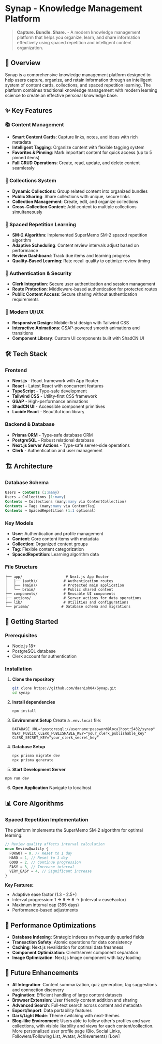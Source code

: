 # Synap - Knowledge Management Platform

> **Capture. Bundle. Share.** - A modern knowledge management platform that helps you organize, learn, and share information effectively using spaced repetition and intelligent content organization.

## 🎯 Overview

Synap is a comprehensive knowledge management platform designed to help users capture, organize, and retain information through an intelligent system of content cards, collections, and spaced repetition learning. The platform combines traditional knowledge management with modern learning science to create an effective personal knowledge base.

## ✨ Key Features

### 📚 Content Management

- **Smart Content Cards**: Capture links, notes, and ideas with rich metadata
- **Intelligent Tagging**: Organize content with flexible tagging system
- **Favorites & Pinning**: Mark important content for quick access (up to 5 pinned items)
- **Full CRUD Operations**: Create, read, update, and delete content seamlessly

### 📁 Collections System

- **Dynamic Collections**: Group related content into organized bundles
- **Public Sharing**: Share collections with unique, secure links
- **Collection Management**: Create, edit, and organize collections
- **Cross-Collection Content**: Add content to multiple collections simultaneously

### 🧠 Spaced Repetition Learning

- **SM-2 Algorithm**: Implemented SuperMemo SM-2 spaced repetition algorithm
- **Adaptive Scheduling**: Content review intervals adjust based on performance
- **Review Dashboard**: Track due items and learning progress
- **Quality-Based Learning**: Rate recall quality to optimize review timing

### 🔐 Authentication & Security

- **Clerk Integration**: Secure user authentication and session management
- **Route Protection**: Middleware-based authentication for protected routes
- **Public Content Access**: Secure sharing without authentication requirements

### 🎨 Modern UI/UX

- **Responsive Design**: Mobile-first design with Tailwind CSS
- **Interactive Animations**: GSAP-powered smooth animations and transitions
- **Component Library**: Custom UI components built with ShadCN UI

## 🛠️ Tech Stack

### Frontend

- **Next.js** - React framework with App Router
- **React** - Latest React with concurrent features
- **TypeScript** - Type-safe development
- **Tailwind CSS** - Utility-first CSS framework
- **GSAP** - High-performance animations
- **ShadCN UI** - Accessible component primitives
- **Lucide React** - Beautiful icon library

### Backend & Database

- **Prisma ORM** - Type-safe database ORM
- **PostgreSQL** - Robust relational database
- **Next.js Server Actions** - Type-safe server-side operations
- **Clerk** - Authentication and user management

## 🏗️ Architecture

### Database Schema

```sql
Users → Contents (1:many)
Users → Collections (1:many)
Contents ↔ Collections (many:many via ContentCollection)
Contents ↔ Tags (many:many via ContentTag)
Contents → SpacedRepetition (1:1 optional)
```

### Key Models

- **User**: Authentication and profile management
- **Content**: Core content items with metadata
- **Collection**: Organized content groups
- **Tag**: Flexible content categorization
- **SpacedRepetition**: Learning algorithm data

### File Structure

```
├── app/                    # Next.js App Router
│   ├── (auth)/            # Authentication routes
│   ├── (main)/            # Protected main application
│   └── brain/             # Public shared content
├── components/            # Reusable UI components
├── actions/               # Server actions for data operations
├── lib/                   # Utilities and configurations
└── prisma/               # Database schema and migrations
```

## 🚀 Getting Started

### Prerequisites

- Node.js 18+
- PostgreSQL database
- Clerk account for authentication

### Installation

1. **Clone the repository**

   ```bash
   git clone https://github.com/daanish04/Synap.git
   cd synap
   ```

2. **Install dependencies**

   ```bash
   npm install
   ```

3. **Environment Setup**
   Create a `.env.local` file:

   ```env
   DATABASE_URL="postgresql://username:password@localhost:5432/synap"
   NEXT_PUBLIC_CLERK_PUBLISHABLE_KEY="your_clerk_publishable_key"
   CLERK_SECRET_KEY="your_clerk_secret_key"
   ```

4. **Database Setup**

   ```bash
   npx prisma migrate dev
   npx prisma generate
   ```

5. **Start Development Server**

```bash
npm run dev
```

6. **Open Application**
   Navigate to localhost

## 📊 Core Algorithms

### Spaced Repetition Implementation

The platform implements the SuperMemo SM-2 algorithm for optimal learning:

```typescript
// Review quality affects interval calculation
enum ReviewQuality {
  FORGOT = 0, // Reset to 1 day
  HARD = 1, // Reset to 1 day
  GOOD = 2, // Continue progression
  EASY = 3, // Increase interval
  VERY_EASY = 4, // Significant increase
}
```

**Key Features:**

- Adaptive ease factor (1.3 - 2.5+)
- Interval progression: 1 → 6 → 6 → (interval × easeFactor)
- Maximum interval cap (365 days)
- Performance-based adjustments

## 🎯 Performance Optimizations

- **Database Indexing**: Strategic indexes on frequently queried fields
- **Transaction Safety**: Atomic operations for data consistency
- **Caching**: Next.js revalidation for optimal data freshness
- **Component Optimization**: Client/server component separation
- **Image Optimization**: Next.js Image component with lazy loading

## 🔮 Future Enhancements

- **AI Integration**: Content summarization, quiz generation, tag suggestions and connection discovery
- **Pagination**: Efficient handling of large content datasets
- **Browser Extension**: User friendly content addition and sharing
- **Advanced Search**: Full-text search across content and metadata
- **Export/Import**: Data portability features
- **Dark/Light Mode**: Theme switching with next-themes
- **Blog-like Environment**: Users able to follow other's profiles and save collections, with visible likability and views for each content/collection. More personalized user profile page (Bio, Social Links, Followers/Following List, Avatar, Achievements) [Low]
